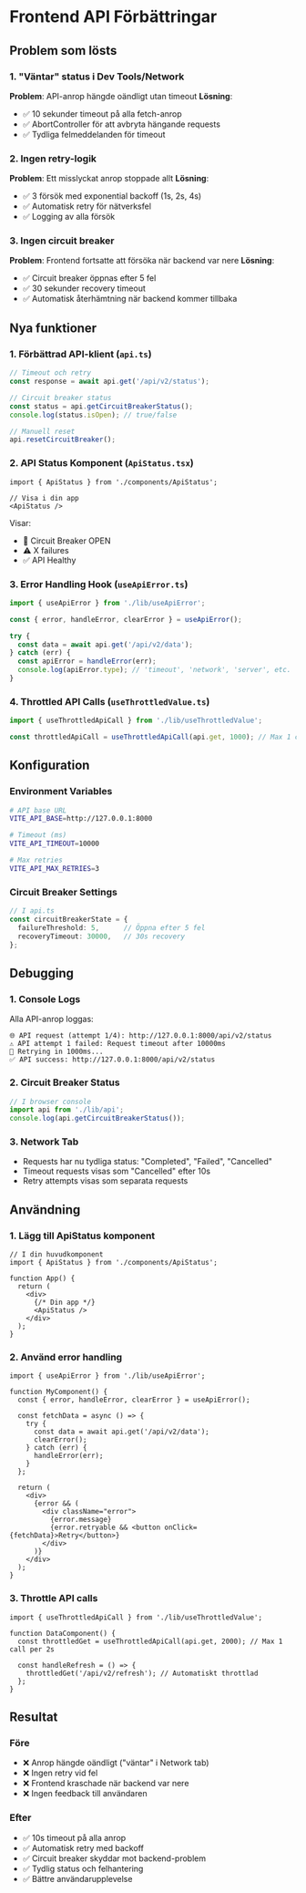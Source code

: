 # Frontend API Förbättringar

## Problem som lösts

### 1. "Väntar" status i Dev Tools/Network
**Problem**: API-anrop hängde oändligt utan timeout
**Lösning**: 
- ✅ 10 sekunder timeout på alla fetch-anrop
- ✅ AbortController för att avbryta hängande requests
- ✅ Tydliga felmeddelanden för timeout

### 2. Ingen retry-logik
**Problem**: Ett misslyckat anrop stoppade allt
**Lösning**:
- ✅ 3 försök med exponential backoff (1s, 2s, 4s)
- ✅ Automatisk retry för nätverksfel
- ✅ Logging av alla försök

### 3. Ingen circuit breaker
**Problem**: Frontend fortsatte att försöka när backend var nere
**Lösning**:
- ✅ Circuit breaker öppnas efter 5 fel
- ✅ 30 sekunder recovery timeout
- ✅ Automatisk återhämtning när backend kommer tillbaka

## Nya funktioner

### 1. Förbättrad API-klient (`api.ts`)
```typescript
// Timeout och retry
const response = await api.get('/api/v2/status');

// Circuit breaker status
const status = api.getCircuitBreakerStatus();
console.log(status.isOpen); // true/false

// Manuell reset
api.resetCircuitBreaker();
```

### 2. API Status Komponent (`ApiStatus.tsx`)
```tsx
import { ApiStatus } from './components/ApiStatus';

// Visa i din app
<ApiStatus />
```

Visar:
- 🚨 Circuit Breaker OPEN
- ⚠️ X failures  
- ✅ API Healthy

### 3. Error Handling Hook (`useApiError.ts`)
```typescript
import { useApiError } from './lib/useApiError';

const { error, handleError, clearError } = useApiError();

try {
  const data = await api.get('/api/v2/data');
} catch (err) {
  const apiError = handleError(err);
  console.log(apiError.type); // 'timeout', 'network', 'server', etc.
}
```

### 4. Throttled API Calls (`useThrottledValue.ts`)
```typescript
import { useThrottledApiCall } from './lib/useThrottledValue';

const throttledApiCall = useThrottledApiCall(api.get, 1000); // Max 1 call per second
```

## Konfiguration

### Environment Variables
```bash
# API base URL
VITE_API_BASE=http://127.0.0.1:8000

# Timeout (ms)
VITE_API_TIMEOUT=10000

# Max retries
VITE_API_MAX_RETRIES=3
```

### Circuit Breaker Settings
```typescript
// I api.ts
const circuitBreakerState = {
  failureThreshold: 5,      // Öppna efter 5 fel
  recoveryTimeout: 30000,   // 30s recovery
};
```

## Debugging

### 1. Console Logs
Alla API-anrop loggas:
```
🌐 API request (attempt 1/4): http://127.0.0.1:8000/api/v2/status
⚠️ API attempt 1 failed: Request timeout after 10000ms
🔄 Retrying in 1000ms...
✅ API success: http://127.0.0.1:8000/api/v2/status
```

### 2. Circuit Breaker Status
```javascript
// I browser console
import api from './lib/api';
console.log(api.getCircuitBreakerStatus());
```

### 3. Network Tab
- Requests har nu tydliga status: "Completed", "Failed", "Cancelled"
- Timeout requests visas som "Cancelled" efter 10s
- Retry attempts visas som separata requests

## Användning

### 1. Lägg till ApiStatus komponent
```tsx
// I din huvudkomponent
import { ApiStatus } from './components/ApiStatus';

function App() {
  return (
    <div>
      {/* Din app */}
      <ApiStatus />
    </div>
  );
}
```

### 2. Använd error handling
```tsx
import { useApiError } from './lib/useApiError';

function MyComponent() {
  const { error, handleError, clearError } = useApiError();
  
  const fetchData = async () => {
    try {
      const data = await api.get('/api/v2/data');
      clearError();
    } catch (err) {
      handleError(err);
    }
  };
  
  return (
    <div>
      {error && (
        <div className="error">
          {error.message}
          {error.retryable && <button onClick={fetchData}>Retry</button>}
        </div>
      )}
    </div>
  );
}
```

### 3. Throttle API calls
```tsx
import { useThrottledApiCall } from './lib/useThrottledValue';

function DataComponent() {
  const throttledGet = useThrottledApiCall(api.get, 2000); // Max 1 call per 2s
  
  const handleRefresh = () => {
    throttledGet('/api/v2/refresh'); // Automatiskt throttlad
  };
}
```

## Resultat

### Före
- ❌ Anrop hängde oändligt ("väntar" i Network tab)
- ❌ Ingen retry vid fel
- ❌ Frontend kraschade när backend var nere
- ❌ Ingen feedback till användaren

### Efter  
- ✅ 10s timeout på alla anrop
- ✅ Automatisk retry med backoff
- ✅ Circuit breaker skyddar mot backend-problem
- ✅ Tydlig status och felhantering
- ✅ Bättre användarupplevelse

